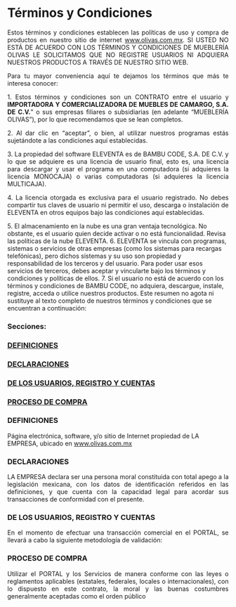 <!DOCTYPE html>
<html>
<body>

<h1>Términos y Condiciones</h1>
<p align="justify">Estos términos y condiciones establecen las políticas de uso y compra de productos en nuestro sitio de internet <a href="www.olivas.com.mx">www.olivas.com.mx</a>. SI USTED NO ESTÁ DE ACUERDO CON LOS TÉRMINOS Y CONDICIONES DE MUEBLERÍA OLIVAS LE SOLICITAMOS QUE NO REGISTRE USUARIOS NI ADQUIERA NUESTROS PRODUCTOS A TRAVÉS DE NUESTRO SITIO WEB.</p>
<p align="justify">Para tu mayor conveniencia aquí te dejamos los términos que más te interesa conocer:</p>
<p align="justify">1. Estos términos y condiciones son un CONTRATO entre el usuario y <b>IMPORTADORA Y COMERCIALIZADORA DE MUEBLES DE CAMARGO, S.A. DE C.V.</b>" o sus empresas filiares o subsidiarias (en adelante “MUEBLERÍA OLIVAS”), por lo que recomendamos que se lean completos.</p>
<p align="justify">2. Al dar clic en “aceptar”, o bien, al utilizar nuestros programas estás sujetándote a las condiciones aquí establecidas.</p>
<p align="justify">3. La propiedad del software ELEVENTA es de BAMBU CODE, S.A. DE C.V. y lo que se adquiere es una licencia de usuario final, esto es, una licencia para descargar y usar el programa en una computadora (si adquieres la licencia MONOCAJA) o varias computadoras (si adquieres la licencia MULTICAJA).</p>
<p align="justify">4. La licencia otorgada es exclusiva para el usuario registrado. No debes compartir tus claves de usuario ni permitir el uso, descarga o instalación de ELEVENTA en otros equipos bajo las condiciones aquí establecidas.</p>
5. El almacenamiento en la nube es una gran ventaja tecnológica. No obstante, es el usuario quien decide activar o no está funcionalidad. Revisa las políticas de la nube ELEVENTA.
6. ELEVENTA se vincula con programas, sistemas o servicios de otras empresas (como los sistemas para recargas telefónicas), pero dichos sistemas y su uso son propiedad y responsabilidad de los terceros y del usuario. Para poder usar esos servicios de terceros, debes aceptar y vincularte bajo los términos y condiciones y políticas de ellos.
7. Si el usuario no está de acuerdo con los términos y condiciones de BAMBU CODE, no adquiera, descargue, instale, registre, acceda o utilice nuestros productos.
Este resumen no agota ni sustituye al texto completo de nuestros términos y condiciones que se encuentran a continuación:</p>

<h3>Secciones:</h3>

<h3><a href="#DEFINICIONES">DEFINICIONES</a></h3>
<h3><a href="#DECLARACIONES">DECLARACIONES</a></h3><h3><a href="#DELOSU">DE LOS USUARIOS, REGISTRO Y CUENTAS</a></h3><h3><a href="#PROCES">PROCESO DE COMPRA</a></h3>

<h3><a name="DEFINICIONES">DEFINICIONES</a></h3>
<p>Página electrónica, software, y/o sitio de Internet propiedad de LA EMPRESA, ubicado en <a href="www.olivas.com.mx">www.olivas.com.mx</a></p>
<h3><a name="DECLARACIONES">DECLARACIONES</a></h3>
<p align="justify">LA EMPRESA declara ser una persona moral constituida con total apego a la legislación mexicana, con los datos de identificación referidos en las definiciones, y que cuenta con la capacidad legal para acordar sus transacciones de conformidad con el presente.</p>
<h3><a name="DELOSU">DE LOS USUARIOS, REGISTRO Y CUENTAS</a></h3>
<p align="justify">En el momento de efectuar una transacción comercial en el PORTAL, se llevará a cabo la siguiente metodología de validación:</p>
<h3><a name="PROCES">PROCESO DE COMPRA</a></h3>
<p align="justify">Utilizar el PORTAL y los Servicios de manera conforme con las leyes o reglamentos aplicables (estatales, federales, locales o internacionales), con lo dispuesto en este contrato, la moral y las buenas costumbres generalmente aceptadas como el orden público</p>
</body>
</html>
